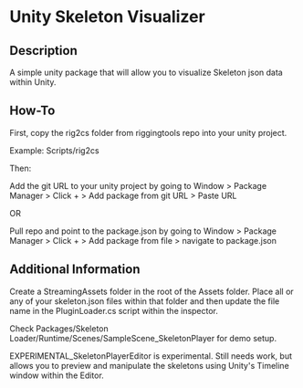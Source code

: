 # Unity Skeleton Visualizer

## Description

A simple unity package that will allow you to visualize Skeleton json data within Unity.

## How-To

First, copy the rig2cs folder from riggingtools repo into your unity project.

Example: Scripts/rig2cs

Then:

Add the git URL to your unity project by going to Window > Package Manager > Click + > Add package from git URL > Paste URL

OR

Pull repo and point to the package.json by going to Window > Package Manager > Click + > Add package from file > navigate to package.json

## Additional Information

Create a StreamingAssets folder in the root of the Assets folder. Place all or any of your skeleton.json files within that folder and then update the file name in the PluginLoader.cs script within the inspector.

Check Packages/Skeleton Loader/Runtime/Scenes/SampleScene_SkeletonPlayer for demo setup.

EXPERIMENTAL_SkeletonPlayerEditor is experimental. Still needs work, but allows you to preview and manipulate the skeletons using Unity's Timeline window within the Editor. 
